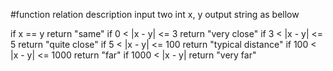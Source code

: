 #function relation description
input two int x, y
output string as bellow

if x == y return "same"
if 0 < |x - y| <= 3 return "very close"
if 3 < |x - y| <= 5 return "quite close"
if 5 < |x - y| <= 100 return "typical distance"
if 100 < |x - y| <= 1000 return "far"
if 1000 < |x - y| return "very far"

